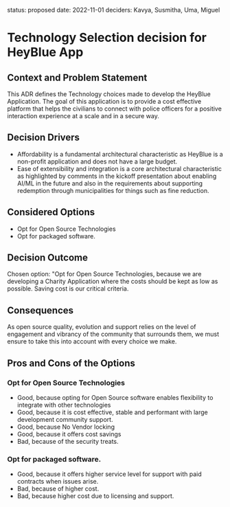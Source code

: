 
status: proposed 
date: 2022-11-01
deciders: Kavya, Susmitha, Uma, Miguel

# Technology Selection decision for HeyBlue App

## Context and Problem Statement

This ADR defines the Technology choices made to develop the HeyBlue Application.
The goal of this application is to provide a cost effective platform that helps the civilians to connect with police officers for a positive interaction experience at a scale and in a secure way. 

## Decision Drivers

* Affordability is a fundamental architectural characteristic as HeyBlue is a non-profit application and does not have a large budget.
* Ease of extensibility and integration is a core architectural characteristic as highlighted by comments in the kickoff presentation about enabling AI/ML in the future and also in the requirements about supporting redemption through municipalities for things such as fine reduction.

## Considered Options

* Opt for Open Source Technologies
* Opt for packaged software.

## Decision Outcome

Chosen option: "Opt for Open Source Technologies, because we are developing a Charity Application where the costs should be kept as low as possible. Saving cost is our critical criteria.

## Consequences
As open source quality, evolution and support relies on the level of engagement and vibrancy of the community that surrounds them, we must ensure to take this into account with every choice we make.

## Pros and Cons of the Options

### Opt for Open Source Technologies

* Good, because opting for Open Source software enables flexibility to integrate with other technologies
* Good, because it is cost effective, stable and performant with large development community support.
* Good, because No Vendor locking
* Good, because it offers cost savings
* Bad, because of the security treats.

### Opt for packaged software.

* Good, because it offers higher service level for support with paid contracts when issues arise.
* Bad, because of higher cost.
* Bad, because higher cost due to licensing and support.



